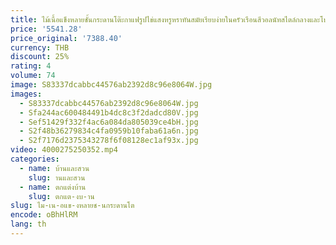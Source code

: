```yaml
---
title: ไม้เนื้อแข็งหลายชั้นกระดานโต๊ะกาแฟรูปไข่แสงหรูหราทันสมัยเรียบง่ายในครัวเรือนสีวอลนัทสไตล์กลางและโบราณ
price: '5541.28'
price_original: '7388.40'
currency: THB
discount: 25%
rating: 4
volume: 74
image: S83337dcabbc44576ab2392d8c96e8064W.jpg
images:
  - S83337dcabbc44576ab2392d8c96e8064W.jpg
  - Sfa244ac600484491b4dc8c3f2dadcd80V.jpg
  - Sef51429f332f4ac6a084da805039ce4bH.jpg
  - S2f48b36279834c4fa0959b10faba61a6n.jpg
  - S2f7176d2375343278f6f08128ec1af93x.jpg
video: 4000275250352.mp4
categories:
  - name: บ้านและสวน
    slug: านและสวน
  - name: ตกแต่งบ้าน
    slug: ตกแต-งบ-าน
slug: ไม-เน-อแข-งหลายช-นกระดานโต
encode: oBhHlRM
lang: th
---
```

  
